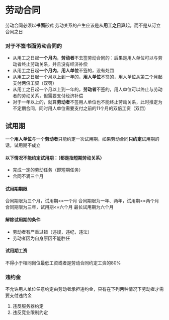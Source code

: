 # 劳动合同
劳动合同必须以**书面**形式
劳动关系的产生应该是从**用工之日**算起，而不是从订立合同之日
### 对于不签书面劳动合同的
- 从用工之日起**一个月内**，**劳动者**不去签劳动合同的：后果是用人单位可以与劳动者终止劳动关系，并且没有经济补偿
- 从用工之日起**一个月内**，**用人单位**不签的，没有处罚
- 从用工之日起一个月以上到一年的，**用人单位**不签的，用人单位从第二个月起支付两倍工资（双罚）
- 从用工之日起一个月以上到一年的，**劳动者**不签的，用人单位可以终止与劳动者的劳动关系，但需要支付经济补偿
- 对于一年以上的，就算**劳动者**不签用人单位也不能终止劳动关系，此时推定为不定期合同，同时用人单位需要支付之前的11个月的双倍工资（双罚）
## 试用期
一个**用人单位**与一个**劳动者**只能约定一次试用期，如果劳动合同**只约定**试用期的话，试用期不成立
#### 以下情况不能约定试用期：（都是指短期劳动关系）
- 完成一定的劳动任务（即短期任务）
- 合同不满三个月
#### 试用期期限
合同期限为三个月，试用期<=一个月
合同期限为一年、两年，试用期<=两个月
合同期限为三年，试用期<=六个月
最长试用期为六个月
#### 解除试用期的条件
- 劳动者有严重过错（违规，违纪，违法）
- 劳动者因为自身原因不能胜任
#### 试用期工资
不得小于相同岗位最低工资或者是劳动合同约定工资的80%
### 违约金
不允许用人单位任意约定由劳动者承担违约金，只有在下列两种情况下劳动者才需要支付违约金
1. 违反服务器约定
2. 违反竞业限制约定
